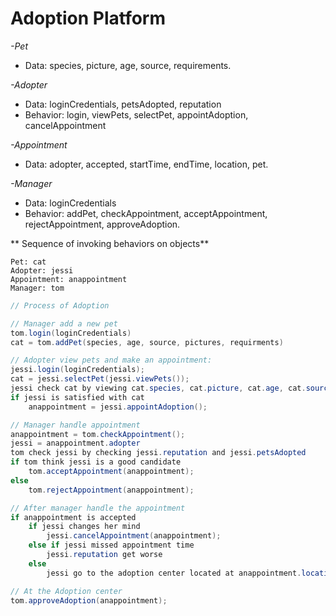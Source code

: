 # Adoption Platform


*-Pet*
- Data: species, picture, age, source, requirements.

*-Adopter*
- Data: loginCredentials, petsAdopted, reputation
- Behavior: login, viewPets, selectPet, appointAdoption, cancelAppointment

*-Appointment*
- Data: adopter, accepted, startTime, endTime, location, pet.

*-Manager*
- Data: loginCredentials
- Behavior: addPet, checkAppointment, acceptAppointment, rejectAppointment, approveAdoption.

** Sequence of invoking behaviors on objects**

    
    Pet: cat
    Adopter: jessi
    Appointment: anappointment
    Manager: tom
    
~~~java
// Process of Adoption

// Manager add a new pet
tom.login(loginCredentials)
cat = tom.addPet(species, age, source, pictures, requirments)

// Adopter view pets and make an appointment:
jessi.login(loginCredentials);
cat = jessi.selectPet(jessi.viewPets());
jessi check cat by viewing cat.species, cat.picture, cat.age, cat.source and cat.requirments
if jessi is satisfied with cat
    anappointment = jessi.appointAdoption();

// Manager handle appointment
anappointment = tom.checkAppointment();
jessi = anappointment.adopter
tom check jessi by checking jessi.reputation and jessi.petsAdopted
if tom think jessi is a good candidate
    tom.acceptAppointment(anappointment);
else
    tom.rejectAppointment(anappointment);

// After manager handle the appointment
if anappointment is accepted
    if jessi changes her mind
        jessi.cancelAppointment(anappointment);
    else if jessi missed appointment time
        jessi.reputation get worse
    else
        jessi go to the adoption center located at anappointment.location

// At the Adoption center
tom.approveAdoption(anappointment);
~~~
